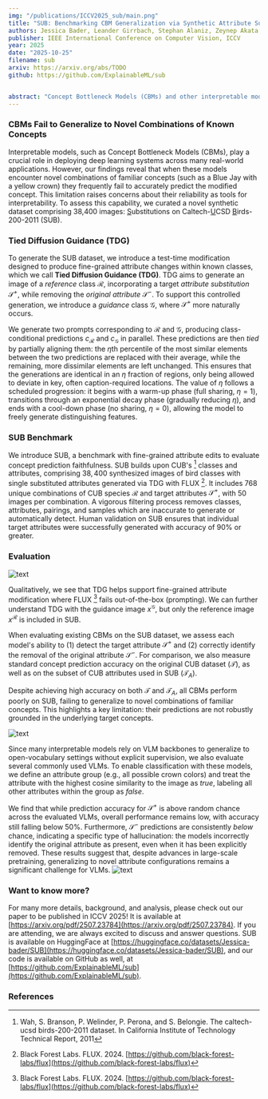 ```yaml
---
img: "/publications/ICCV2025_sub/main.png"
title: "SUB: Benchmarking CBM Generalization via Synthetic Attribute Substitutions"
authors: Jessica Bader, Leander Girrbach, Stephan Alaniz, Zeynep Akata
publisher: IEEE International Conference on Computer Vision, ICCV
year: 2025
date: "2025-10-25"
filename: sub
arxiv: https://arxiv.org/abs/TODO
github: https://github.com/ExplainableML/sub


abstract: "Concept Bottleneck Models (CBMs) and other interpretable models show great promise for making AI applications more transparent, which is essential in fields like medicine. Despite their success, we demonstrate that CBMs struggle to reliably identify the correct concepts under distribution shifts. To assess the robustness of CBMs to concept variations, we introduce SUB: a fine-grained image and concept benchmark containing 38,400 synthetic images based on the CUB dataset. To create SUB, we select a CUB subset of 33 bird classes and 32 concepts to generate counterfactual images which substitute a specific concept, such as wing color or belly pattern. We introduce a novel Tied Diffusion Guidance (TDG) method to precisely control generated images, where noise sharing for two parallel denoising processes ensures that both the correct bird class and the correct attribute are generated. This novel benchmark enables rigorous evaluation of CBMs and similar interpretable models, contributing to the development of more robust methods." 
---
```


### CBMs Fail to Generalize to Novel Combinations of Known Concepts
Interpretable models, such as Concept Bottleneck Models (CBMs), play a crucial role in deploying deep learning systems across many real-world applications. However, our findings reveal that when these models encounter novel combinations of familiar concepts (such as a Blue Jay with a yellow crown) they frequently fail to accurately predict the modified concept. This limitation raises concerns about their reliability as tools for interpretability. To assess this capability, we curated a novel synthetic dataset comprising 38,400 images: <ins>S</ins>ubstitutions on Caltech-<ins>U</ins>CSD <ins>B</ins>irds-200-2011 (SUB).

### Tied Diffusion Guidance (TDG)
To generate the SUB dataset, we introduce a test-time modification designed to produce fine-grained attribute changes within known classes, which we call **Tied Diffusion Guidance (TDG)**. TDG aims to generate an image of a *reference* class $\mathcal{R}$, incorporating a target *attribute substitution* $\mathcal{S}^+$, while removing the *original attribute* $\mathcal{S}^-$. To support this controlled generation, we introduce a *guidance* class $\mathcal{G}$, where $\mathcal{S}^+$ more naturally occurs.

We generate two prompts corresponding to $\mathcal{R}$ and $\mathcal{G}$, producing class-conditional predictions $c_\mathcal{R}$ and $c_\mathcal{G}$ in parallel. These predictions are then *tied* by partially aligning them: the $\eta$th percentile of the most similar elements between the two predictions are replaced with their average, while the remaining, more dissimilar elements are left unchanged. This ensures that the generations are identical in an $\eta$ fraction of regions, only being allowed to deviate in key, often caption-required locations. The value of $\eta$ follows a scheduled progression: it begins with a warm-up phase (full sharing, $\eta=1$), transitions through an exponential decay phase (gradually reducing $\eta$), and ends with a cool-down phase (no sharing, $\eta=0%$), allowing the model to freely generate distinguishing features.

### SUB Benchmark
We introduce SUB, a benchmark with fine-grained attribute edits to evaluate concept prediction faithfulness. SUB builds upon CUB's [^2] classes and attributes, comprising $38,400$ synthesized images of bird classes with single substituted attributes generated via TDG with FLUX [^1]. It includes $768$ unique combinations of CUB species $\mathcal{R}$ and target attributes $\mathcal{S}^+$, with 50 images per combination. A vigorous filtering process removes classes, attributes, pairings, and samples which are inaccurate to generate or automatically detect. Human validation on SUB ensures that individual target attributes were successfully generated with accuracy of $90\%$ or greater.

### Evaluation
![text](/publications/ICCV2025_sub/sub_qualitative.png)

Qualitatively, we see that TDG helps support fine-grained attribute modification where FLUX [^1] fails out-of-the-box (prompting). We can further understand TDG with the guidance image $x^\mathcal{G}$, but only the reference image $x^\mathcal{R}$ is included in SUB.

When evaluating existing CBMs on the SUB dataset, we assess each model's ability to (1) detect the target attribute $\mathcal{S}^+$ and (2) correctly identify the removal of the original attribute $\mathcal{S}^-$. For comparison, we also measure standard concept prediction accuracy on the original CUB dataset ($\mathcal{T}$), as well as on the subset of CUB attributes used in SUB ($\mathcal{T}_A$).

Despite achieving high accuracy on both $\mathcal{T}$ and $\mathcal{T}_A$, all CBMs perform poorly on SUB, failing to generalize to novel combinations of familiar concepts. This highlights a key limitation: their predictions are not robustly grounded in the underlying target concepts.

![text](/publications/ICCV2025_sub/sub_results_cbm.png)

Since many interpretable models rely on VLM backbones to generalize to open-vocabulary settings without explicit supervision, we also evaluate several commonly used VLMs. To enable classification with these models, we define an attribute group (e.g., all possible crown colors) and treat the attribute with the highest cosine similarity to the image as *true*, labeling all other attributes within the group as *false*.

We find that while prediction accuracy for $\mathcal{S}^+$ is above random chance across the evaluated VLMs, overall performance remains low, with accuracy still falling below $50\%$. Furthermore, $\mathcal{S}^-$ predictions are consistently *below* chance, indicating a specific type of hallucination: the models incorrectly identify the original attribute as present, even when it has been explicitly removed. These results suggest that, despite advances in large-scale pretraining, generalizing to novel attribute configurations remains a significant challenge for VLMs.
![text](/publications/ICCV2025_sub/sub_results_vlm.png)

### Want to know more?
For many more details, background, and analysis, please check out our paper to be published in ICCV 2025! It is available at [https://arxiv.org/pdf/2507.23784](https://arxiv.org/pdf/2507.23784). If you are attending, we are always excited to discuss and answer questions. SUB is available on HuggingFace at [https://huggingface.co/datasets/Jessica-bader/SUB](https://huggingface.co/datasets/Jessica-bader/SUB), and our code is available on GitHub as well, at [https://github.com/ExplainableML/sub](https://github.com/ExplainableML/sub).

### References
[^1]: Black Forest Labs. FLUX. 2024. [https://github.com/black-forest-labs/flux](https://github.com/black-forest-labs/flux)

[^2]: Wah, S. Branson, P. Welinder, P. Perona, and S. Belongie. The caltech-ucsd birds-200-2011 dataset. In California Institute of Technology Technical Report, 2011
